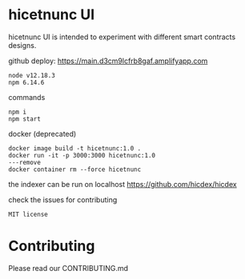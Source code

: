 # hicetnunc UI

hicetnunc UI is intended to experiment with different smart contracts designs.

github deploy: https://main.d3cm9lcfrb8gaf.amplifyapp.com

```
node v12.18.3
npm 6.14.6
```

commands

```
npm i
npm start
```

docker (deprecated)

```
docker image build -t hicetnunc:1.0 .
docker run -it -p 3000:3000 hicetnunc:1.0
---remove
docker container rm --force hicetnunc
```


the indexer can be run on localhost https://github.com/hicdex/hicdex

check the issues for contributing

`MIT license`

# Contributing

Please read our CONTRIBUTING.md
